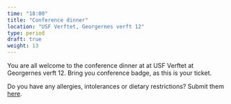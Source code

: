 ```yaml
---
time: "18:00"
title: "Conference dinner"
location: "USF Verftet, Georgernes verft 12"
type: period
draft: true
weight: 13
---
```


You are all welcome to the conference dinner at at USF Verftet at Georgernes verft 12. Bring you conference badge, as this is your ticket.

Do you have any allergies, intolerances or dietary restrictions? Submit them  [here](https://forms.gle/31MouUtcCfVtycA9A).
